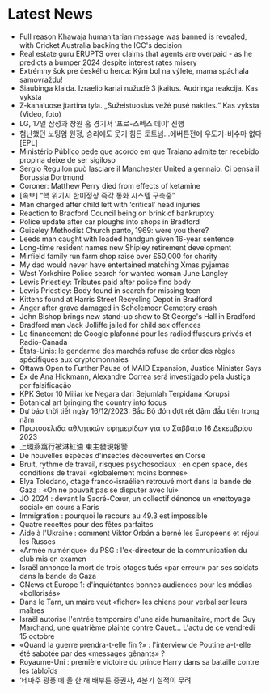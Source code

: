 # Latest News
-  Full reason Khawaja humanitarian message was banned is revealed, with Cricket Australia backing the ICC's decision
-  Real estate guru ERUPTS over claims that agents are overpaid - as he predicts a bumper 2024 despite interest rates misery
-  Extrémny šok pre českého herca: Kým bol na výlete, mama spáchala samovraždu!
-  Siaubinga klaida. Izraelio kariai nužudė 3 įkaitus. Audringa reakcija. Kas vyksta
-  Z-kanaluose įtartina tyla. „Sužeistuosius vežė pusė nakties.“ Kas vyksta (Video, foto)
-  LG, 17일 삼성과 창원 홈 경기서 ‘프로-스펙스 데이’ 진행
-  험난했던 노팅엄 원정, 승리에도 웃기 힘든 토트넘…에버튼전에 우도기-비수마 없다 [EPL]
-  Ministério Público pede que acordo em que Traiano admite ter recebido propina deixe de ser sigiloso
-  Sergio Reguilon può lasciare il Manchester United a gennaio. Ci pensa il Borussia Dortmund
-  Coroner: Matthew Perry died from effects of ketamine
-  [속보] “핵 위기시 한미정상 즉각 통화 시스템 구축중”
-  Man charged after child left with ‘critical’ head injuries
-  Reaction to Bradford Council being on brink of bankruptcy
-  Police update after car ploughs into shops in Bradford
-  Guiseley Methodist Church panto, 1969: were you there?
-  Leeds man caught with loaded handgun given 16-year sentence
-  Long-time resident names new Shipley retirement development
-  Mirfield family run farm shop raise over £50,000 for charity
-  My dad would never have entertained matching Xmas pyjamas
-  West Yorkshire Police search for wanted woman June Langley
-  Lewis Priestley: Tributes paid after police find body
-  Lewis Priestley: Body found in search for missing teen
-  Kittens found at Harris Street Recycling Depot in Bradford
-  Anger after grave damaged in Scholemoor Cemetery crash
-  John Bishop brings new stand-up show to St George's Hall in Bradford
-  Bradford man Jack Jolliffe jailed for child sex offences
-  Le financement de Google plafonné pour les radiodiffuseurs privés et Radio-Canada
-  États-Unis: le gendarme des marchés refuse de créer des règles spécifiques aux cryptomonnaies
-  Ottawa Open to Further Pause of MAID Expansion, Justice Minister Says
-  Ex de Ana Hickmann, Alexandre Correa será investigado pela Justiça por falsificação
-  KPK Setor 10 Miliar ke Negara dari Sejumlah Terpidana Korupsi
-  Botanical art bringing the country into focus
-  Dự báo thời tiết ngày 16/12/2023: Bắc Bộ đón đợt rét đậm đầu tiên trong năm
-  Πρωτοσέλιδα αθλητικών εφημερίδων για τo Σάββατο 16 Δεκεμβρίου 2023
-  上環燕窩行被淋紅油 東主發現報警
-  De nouvelles espèces d'insectes découvertes en Corse
-  Bruit, rythme de travail, risques psychosociaux : en open space, des conditions de travail «globalement moins bonnes»
-  Elya Toledano, otage franco-israélien retrouvé mort dans la bande de Gaza : «On ne pouvait pas se disputer avec lui»
-  JO 2024 : devant le Sacré-Cœur, un collectif dénonce un «nettoyage social» en cours à Paris
-  Immigration : pourquoi le recours au 49.3 est impossible
-  Quatre recettes pour des fêtes parfaites
-  Aide à l'Ukraine : comment Viktor Orbán a berné les Européens et réjoui les Russes
-  «Armée numérique» du PSG : l'ex-directeur de la communication du club mis en examen
-  Israël annonce la mort de trois otages tués «par erreur» par ses soldats dans la bande de Gaza
-  CNews et Europe 1: d'inquiétantes bonnes audiences pour les médias «bollorisés»
-  Dans le Tarn, un maire veut «ficher» les chiens pour verbaliser leurs maîtres
-  Israël autorise l'entrée temporaire d'une aide humanitaire, mort de Guy Marchand, une quatrième plainte contre Cauet… L'actu de ce vendredi 15 octobre
-  «Quand la guerre prendra-t-elle fin ?» : l'interview de Poutine a-t-elle été sabotée par des «messages gênants» ?
-  Royaume-Uni : première victoire du prince Harry dans sa bataille contre les tabloïds
-  ‘테마주 광풍’에 올 한 해 배부른 증권사, 4분기 실적이 무려
